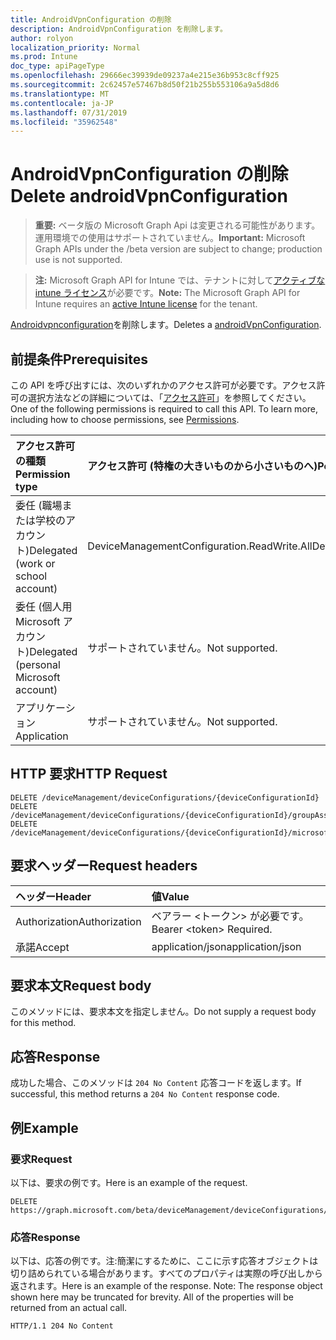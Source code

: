 ```yaml
---
title: AndroidVpnConfiguration の削除
description: AndroidVpnConfiguration を削除します。
author: rolyon
localization_priority: Normal
ms.prod: Intune
doc_type: apiPageType
ms.openlocfilehash: 29666ec39939de09237a4e215e36b953c8cff925
ms.sourcegitcommit: 2c62457e57467b8d50f21b255b553106a9a5d8d6
ms.translationtype: MT
ms.contentlocale: ja-JP
ms.lasthandoff: 07/31/2019
ms.locfileid: "35962548"
---
```

# <a name="delete-androidvpnconfiguration"></a><span data-ttu-id="15648-103">AndroidVpnConfiguration の削除</span><span class="sxs-lookup"><span data-stu-id="15648-103">Delete androidVpnConfiguration</span></span>

> <span data-ttu-id="15648-104">**重要:** ベータ版の Microsoft Graph Api は変更される可能性があります。運用環境での使用はサポートされていません。</span><span class="sxs-lookup"><span data-stu-id="15648-104">**Important:** Microsoft Graph APIs under the /beta version are subject to change; production use is not supported.</span></span>

> <span data-ttu-id="15648-105">**注:** Microsoft Graph API for Intune では、テナントに対して[アクティブな intune ライセンス](https://go.microsoft.com/fwlink/?linkid=839381)が必要です。</span><span class="sxs-lookup"><span data-stu-id="15648-105">**Note:** The Microsoft Graph API for Intune requires an [active Intune license](https://go.microsoft.com/fwlink/?linkid=839381) for the tenant.</span></span>

<span data-ttu-id="15648-106">[Androidvpnconfiguration](../resources/intune-deviceconfig-androidvpnconfiguration.md)を削除します。</span><span class="sxs-lookup"><span data-stu-id="15648-106">Deletes a [androidVpnConfiguration](../resources/intune-deviceconfig-androidvpnconfiguration.md).</span></span>

## <a name="prerequisites"></a><span data-ttu-id="15648-107">前提条件</span><span class="sxs-lookup"><span data-stu-id="15648-107">Prerequisites</span></span>
<span data-ttu-id="15648-p101">この API を呼び出すには、次のいずれかのアクセス許可が必要です。アクセス許可の選択方法などの詳細については、「[アクセス許可](/graph/permissions-reference)」を参照してください。</span><span class="sxs-lookup"><span data-stu-id="15648-p101">One of the following permissions is required to call this API. To learn more, including how to choose permissions, see [Permissions](/graph/permissions-reference).</span></span>

|<span data-ttu-id="15648-110">アクセス許可の種類</span><span class="sxs-lookup"><span data-stu-id="15648-110">Permission type</span></span>|<span data-ttu-id="15648-111">アクセス許可 (特権の大きいものから小さいものへ)</span><span class="sxs-lookup"><span data-stu-id="15648-111">Permissions (from most to least privileged)</span></span>|
|:---|:---|
|<span data-ttu-id="15648-112">委任 (職場または学校のアカウント)</span><span class="sxs-lookup"><span data-stu-id="15648-112">Delegated (work or school account)</span></span>|<span data-ttu-id="15648-113">DeviceManagementConfiguration.ReadWrite.All</span><span class="sxs-lookup"><span data-stu-id="15648-113">DeviceManagementConfiguration.ReadWrite.All</span></span>|
|<span data-ttu-id="15648-114">委任 (個人用 Microsoft アカウント)</span><span class="sxs-lookup"><span data-stu-id="15648-114">Delegated (personal Microsoft account)</span></span>|<span data-ttu-id="15648-115">サポートされていません。</span><span class="sxs-lookup"><span data-stu-id="15648-115">Not supported.</span></span>|
|<span data-ttu-id="15648-116">アプリケーション</span><span class="sxs-lookup"><span data-stu-id="15648-116">Application</span></span>|<span data-ttu-id="15648-117">サポートされていません。</span><span class="sxs-lookup"><span data-stu-id="15648-117">Not supported.</span></span>|

## <a name="http-request"></a><span data-ttu-id="15648-118">HTTP 要求</span><span class="sxs-lookup"><span data-stu-id="15648-118">HTTP Request</span></span>
<!-- {
  "blockType": "ignored"
}
-->
``` http
DELETE /deviceManagement/deviceConfigurations/{deviceConfigurationId}
DELETE /deviceManagement/deviceConfigurations/{deviceConfigurationId}/groupAssignments/{deviceConfigurationGroupAssignmentId}/deviceConfiguration
DELETE /deviceManagement/deviceConfigurations/{deviceConfigurationId}/microsoft.graph.windowsDomainJoinConfiguration/networkAccessConfigurations/{deviceConfigurationId}
```

## <a name="request-headers"></a><span data-ttu-id="15648-119">要求ヘッダー</span><span class="sxs-lookup"><span data-stu-id="15648-119">Request headers</span></span>
|<span data-ttu-id="15648-120">ヘッダー</span><span class="sxs-lookup"><span data-stu-id="15648-120">Header</span></span>|<span data-ttu-id="15648-121">値</span><span class="sxs-lookup"><span data-stu-id="15648-121">Value</span></span>|
|:---|:---|
|<span data-ttu-id="15648-122">Authorization</span><span class="sxs-lookup"><span data-stu-id="15648-122">Authorization</span></span>|<span data-ttu-id="15648-123">ベアラー &lt;トークン&gt; が必要です。</span><span class="sxs-lookup"><span data-stu-id="15648-123">Bearer &lt;token&gt; Required.</span></span>|
|<span data-ttu-id="15648-124">承諾</span><span class="sxs-lookup"><span data-stu-id="15648-124">Accept</span></span>|<span data-ttu-id="15648-125">application/json</span><span class="sxs-lookup"><span data-stu-id="15648-125">application/json</span></span>|

## <a name="request-body"></a><span data-ttu-id="15648-126">要求本文</span><span class="sxs-lookup"><span data-stu-id="15648-126">Request body</span></span>
<span data-ttu-id="15648-127">このメソッドには、要求本文を指定しません。</span><span class="sxs-lookup"><span data-stu-id="15648-127">Do not supply a request body for this method.</span></span>

## <a name="response"></a><span data-ttu-id="15648-128">応答</span><span class="sxs-lookup"><span data-stu-id="15648-128">Response</span></span>
<span data-ttu-id="15648-129">成功した場合、このメソッドは `204 No Content` 応答コードを返します。</span><span class="sxs-lookup"><span data-stu-id="15648-129">If successful, this method returns a `204 No Content` response code.</span></span>

## <a name="example"></a><span data-ttu-id="15648-130">例</span><span class="sxs-lookup"><span data-stu-id="15648-130">Example</span></span>

### <a name="request"></a><span data-ttu-id="15648-131">要求</span><span class="sxs-lookup"><span data-stu-id="15648-131">Request</span></span>
<span data-ttu-id="15648-132">以下は、要求の例です。</span><span class="sxs-lookup"><span data-stu-id="15648-132">Here is an example of the request.</span></span>
``` http
DELETE https://graph.microsoft.com/beta/deviceManagement/deviceConfigurations/{deviceConfigurationId}
```

### <a name="response"></a><span data-ttu-id="15648-133">応答</span><span class="sxs-lookup"><span data-stu-id="15648-133">Response</span></span>
<span data-ttu-id="15648-p102">以下は、応答の例です。注:簡潔にするために、ここに示す応答オブジェクトは切り詰められている場合があります。すべてのプロパティは実際の呼び出しから返されます。</span><span class="sxs-lookup"><span data-stu-id="15648-p102">Here is an example of the response. Note: The response object shown here may be truncated for brevity. All of the properties will be returned from an actual call.</span></span>
``` http
HTTP/1.1 204 No Content
```





